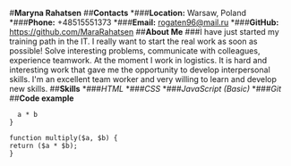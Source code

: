 #**Maryna Rahatsen**
##**Contacts**
*###**Location:** Warsaw, Poland
*###**Phone:** +48515551373
*###**Email:** rogaten96@mail.ru
*###**GitHub:** https://github.com/MaraRahatsen
##**About Me**
###I have just started my training path in the IT. I really want to start the real work as soon as possible! Solve interesting problems, communicate with colleagues, experience teamwork. At the moment I work in logistics. It is hard and interesting work that gave me the opportunity to develop interpersonal skills. I'm an excellent team worker and very willing to learn and develop new skills.
##**Skills**
*###*HTML*
*###*CSS*
*###*JavaScript (Basic)*
*###*Git*
##**Code example**
```function multiply(a, b){
  a * b
}

function multiply($a, $b) {
return ($a * $b);
}
```
